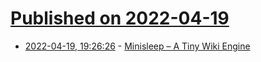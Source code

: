 # [Published on 2022-04-19](index.md)

* [2022-04-19, 19:26:26](https://news.ycombinator.com/item?id=31087726) - [Minisleep – A Tiny Wiki Engine](http://halestrom.net/darksleep/software/minisleep/)
